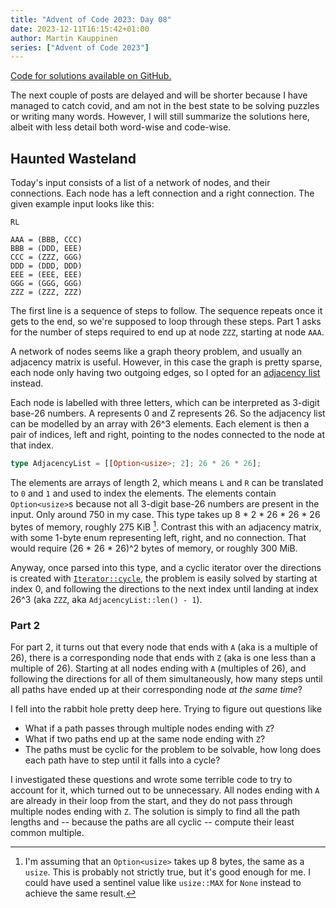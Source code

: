 ```yaml
---
title: "Advent of Code 2023: Day 08"
date: 2023-12-11T16:15:42+01:00
author: Martin Kauppinen
series: ["Advent of Code 2023"]
---
```


[Code for solutions available on GitHub.](https://github.com/martinkauppinen/aoc-2023/)

The next couple of posts are delayed and will be shorter because I have managed
to catch covid, and am not in the best state to be solving puzzles or writing
many words. However, I will still summarize the solutions here, albeit with less
detail both word-wise and code-wise.

## Haunted Wasteland
Today's input consists of a list of a network of nodes, and their connections.
Each node has a left connection and a right connection. The given example input
looks like this:
```
RL

AAA = (BBB, CCC)
BBB = (DDD, EEE)
CCC = (ZZZ, GGG)
DDD = (DDD, DDD)
EEE = (EEE, EEE)
GGG = (GGG, GGG)
ZZZ = (ZZZ, ZZZ)
```

The first line is a sequence of steps to follow. The sequence repeats once it
gets to the end, so we're supposed to loop through these steps. Part 1 asks for
the number of steps required to end up at node `ZZZ`, starting at node `AAA`.

A network of nodes seems like a graph theory problem, and usually an adjacency
matrix is useful. However, in this case the graph is pretty sparse, each node
only having two outgoing edges, so I opted for an [adjacency
list](https://en.wikipedia.org/wiki/Adjacency_list) instead.

Each node is labelled with three letters, which can be interpreted as 3-digit
base-26 numbers. A represents 0 and Z represents 26. So the adjacency list can
be modelled by an array with 26^3 elements. Each element is then a pair of
indices, left and right, pointing to the nodes connected to the node at that
index.
```rust
type AdjacencyList = [[Option<usize>; 2]; 26 * 26 * 26];
```

The elements are arrays of length 2, which means `L` and `R` can be translated
to `0` and `1` and used to index the elements. The elements contain
`Option<usize>`s because not all 3-digit base-26 numbers are present in the
input. Only around 750 in my case. This type takes up 8 * 2 * 26 * 26 * 26 bytes
of memory, roughly 275 KiB [^size-estimate]. Contrast this with an adjacency
matrix, with some 1-byte enum representing left, right, and no connection. That
would require (26 * 26 * 26)^2 bytes of memory, or roughly 300 MiB.

[^size-estimate]: I'm assuming that an `Option<usize>` takes up 8 bytes, the
same as a `usize`. This is probably not strictly true, but it's good enough for
me. I could have used a sentinel value like `usize::MAX` for `None` instead to
achieve the same result.

Anyway, once parsed into this type, and a cyclic iterator over the directions is
created with
[`Iterator::cycle`](https://doc.rust-lang.org/std/iter/trait.Iterator.html#method.cycle),
the problem is easily solved by starting at index 0, and following the
directions to the next index until landing at index 26^3 (aka `ZZZ`, aka
`AdjacencyList::len() - 1`).

### Part 2
For part 2, it turns out that every node that ends with `A` (aka is a multiple
of 26), there is a corresponding node that ends with `Z` (aka is one less than a
multiple of 26). Starting at all nodes ending with `A` (multiples of 26), and
following the directions for all of them simultaneously, how many steps until
all paths have ended up at their corresponding node _at the same time_?

I fell into the rabbit hole pretty deep here. Trying to figure out questions like
- What if a path passes through multiple nodes ending with `Z`?
- What if two paths end up at the same node ending with `Z`?
- The paths must be cyclic for the problem to be solvable, how long does each
path have to step until it falls into a cycle?

I investigated these questions and wrote some terrible code to try to account
for it, which turned out to be unnecessary. All nodes ending with `A` are
already in their loop from the start, and they do not pass through multiple
nodes ending with `Z`. The solution is simply to find all the path lengths and
-- because the paths are all cyclic -- compute their least common multiple.